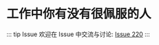 # 工作中你有没有很佩服的人



::: tip Issue 
 欢迎在 Issue 中交流与讨论: [Issue 220](https://github.com/shfshanyue/Daily-Question/issues/220) 
:::



